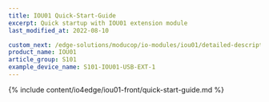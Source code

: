 ```yaml
---
title: IOU01 Quick-Start-Guide
excerpt: Quick startup with IOU01 extension module
last_modified_at: 2022-08-10

custom_next: /edge-solutions/moducop/io-modules/iou01/detailed-description/
product_name: IOU01
article_group: S101
example_device_name: S101-IOU01-USB-EXT-1
---
```


{% include content/io4edge/iou01-front/quick-start-guide.md %}
